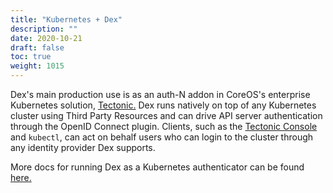 ```yaml
---
title: "Kubernetes + Dex"
description: ""
date: 2020-10-21
draft: false
toc: true
weight: 1015
---
```


Dex's main production use is as an auth-N addon in CoreOS's enterprise Kubernetes solution, [Tectonic.][tectonic] Dex runs natively on top of any Kubernetes cluster using Third Party Resources and can drive API server authentication through the OpenID Connect plugin. Clients, such as the [Tectonic Console][tectonic-console] and `kubectl`, can act on behalf users who can login to the cluster through any identity provider Dex supports.

More docs for running Dex as a Kubernetes authenticator can be found [here.](https://dexidp.io/docs/kubernetes/)

[tectonic]: https://tectonic.com/
[tectonic-console]: https://tectonic.com/enterprise/docs/latest/usage/index.html#tectonic-console
